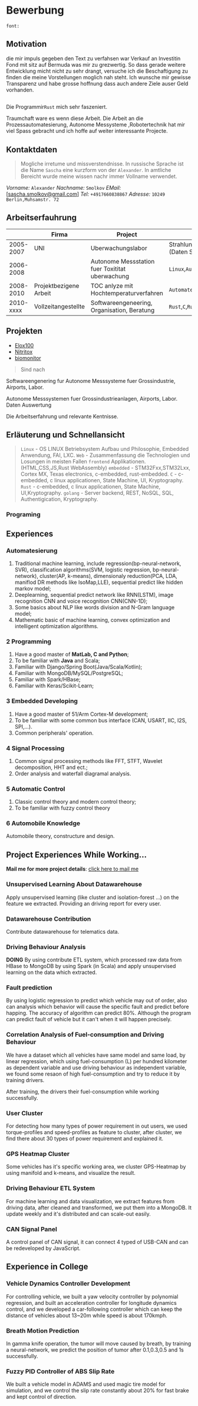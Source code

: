 # Bewerbung

`font:`

## Motivation 

die mir impuls gegeben den Text zu verfahsen war Verkauf an Investitin Fond mit sitz auf Bermuda was mir zu grezwertig.
So dass gerade weitere Entwicklung micht nicht zu sehr drangt, versuche ich die Beschaftigung zu finden die meine
Vorstellungen moglich nah steht. Ich wunsche mir gewisse Transparenz und habe grosse hoffnung dass auch andere Ziele auser Geld vorhanden.  

## 
Die Programmir`Rust` mich sehr faszeniert. 

Traumchaft ware es wenn diese Arbeit.
Die Arbeit an die Prozessautomatesierung, Autonome Messysteme ,Robotertechnik hat mir viel Spass gebracht und ich hoffe auf weiter interessante Projecte.



## Kontaktdaten
  
  > Mogliche irretume und missverstendnisse. In russische Sprache ist die Name `Sascha` eine kurzform von der `Alexander`. In amtliche Bereicht wurde meine wissen nachr immer Vollname verwendet.

*Vorname:* `Alexander`
*Nachname:* `Smolkov`
*EMail:* [sascha.smolkov@gmail.com]
*Tel:* `+4917660838867`
*Adresse:* `10249 Berlin,Muhsamstr. 72`

## Arbeitserfauhrung

| | Firma|Project|Tehnologien|
|-|-|-|-|
|2005-2007| UNI |Uberwachungslabor |Strahlungsuberwahung schwerpunkt Alphastrahlung (Daten Speicherung,Analyze,Darstellung) | `Linux`, `Physik`,`SQL`,`Paskal`,`C`|
|2006-2008| |Autonome Messstation fuer Toxititat uberwachung  |`Linux`,`Automatesierung`,`Paskal`,`C`|
|2008-2010|Projektbezigene Arbeit |TOC anlyze mit Hochtemperaturverfahren |`Automatesierung`,`C`,`Robotic`,`SQL`|
|2010-xxxx|Vollzeitangestellte|Softwareengeneering, Organisation, Beratung |`Rust`,`C`,`Rust`,`Robotic`,`Automatesierung`,`Embedded`,`Web`,`CI`,`CD`|

## Projekten

* [Elox100](elox100.md)
* [Nitritox](nitritox.md)
* [biomonitor](biomonitor.md)
 > Sind nach 

Softwareengenering fur Autonome Messsysteme fuer Grossindustrie, Airports, Labor. 

Autonome Messsystemen fuer Grossindustrieanlagen, Airports, Labor. 
Daten Auswertung  

Die Arbeitserfahrung und relevante Kentnisse.

## Erläuterung und Schnellansicht

 > `Linux` - OS LINUX Betriebsystem Aufbau und Philosophie, Embedded Anwendung, FAI, LXC.
 > `Web` - Zusammenfassung die Technologien und Losungen in meisten Fallen `frontend` Applikationen. (HTML,CSS,JS,Rust WebAssembly)
 > `embedded` - STM32Fxx,STM32Lxx, Cortex MX, Texas electronics, c-embedded, rust-embedded.
 > `C` - c-embedded, c linux applicationen, State Machine, UI, Kryptography.
 > `Rust` - c-embedded, c linux applicationen, State Machine, UI,Kryptography.
 > `golang` - Server backend, REST, NoSQL, SQL, Authentigication, Kryptography.


### Programing

## Experiences


### Automatesierung
1. Traditional machine learning, include regression(bp-neural-network, SVR), classification algorithms(SVM, logistic regression, bp-neural-network), cluster(AP, k-means), dimensionaly reduction(PCA, LDA, maniflod DR methods like IsoMap,LLE), sequential predict like hidden markov model;
2. Deeplearning, sequential predict network like RNN(LSTM), image recognition CNN and voice recognition CNN(CNN-1D);
3. Some basics about NLP like words division and N-Gram language model;
4. Mathematic basic of machine learning, convex optimization and intelligent optimization algorithms.

### 2 Programming
1. Have a good master of **MatLab, C and Python**;
2. To be familiar with **Java** and Scala;
3. Familiar with Django/Spring Boot(Java/Scala/Kotlin);
4. Familiar with MongoDB/MySQL/PostgreSQL;
5. Familiar with Spark/HBase;
6. Familiar with Keras/Scikit-Learn;

### 3 Embedded Developing
1. Have a good master of 51/Arm Cortex-M development;
2. To be familiar with some common bus interface (CAN, USART, IIC, I2S, SPI,...).
3. Common peripherals' operation.

### 4 Signal Processing
1. Common signal processing methods like FFT, STFT, Wavelet decomposition, HHT and ect.;
2. Order analysis and waterfall diagramal analysis.

### 5 Automatic Control
1. Classic control theory and modern control theory;
2. To be familiar with fuzzy control theory

### 6 Automobile Knowledge
Automobile theory, constructure and design.

## Project Experiences While Working...

**Mail me for more project details**: [click here to mail me](mailto://TsingJyujing@163.com "TsingJyujing@163.com")

### Unsupervised Learning About Datawarehouse
Apply unsupervised learning (like cluster and isolation-forest ...) on the feature we extracted.
Providing an driving report for every user.

### Datawarehouse Contribution
Contribute datawarehouse for telematics data.

### Driving Behaviour Analysis
**DOING** By using contribute ETL system, which processed raw data from HBase to MongoDB by using Spark (in Scala) and apply unsupervised learning on the data which extracted.

### Fault prediction
By using logistic regression to predict which vehicle may out of order, also can analysis which behavior will cause the specific fault and predict before happing. The accuracy of algorithm can predict 80%. Although the program can predict fault of vehicle but it can't when it will happen precisely.

### Correlation Analysis of Fuel-consumption and Driving Behaviour
We have a dataset which all vehicles have same model and same load, by linear regression, which using fuel-consumption (L) per hundred kilometer as dependent variable and use driving behaviour as independent variable, we found some resaon of high fuel-consumption and try to reduce it by training drivers.

After training, the drivers their fuel-consumption while working successfully.

### User Cluster
For detecting how many types of power requirement in out users, we used torque-profiles and speed-profiles as feature to cluster, after cluster, we find there about 30 types of power requirement and explained it.

### GPS Heatmap Cluster
Some vehicles has it's specific working area, we cluster GPS-Heatmap by using manifold and k-means, and visualize the result.

### Driving Behaviour ETL System
For machine learning and data visualization, we extract features from driving data, after cleaned and transformed, we put them into a MongoDB. It update weekly and it's distributed and can scale-out easily.

### CAN Signal Panel
A control panel of CAN signal, it can connect 4 typed of USB-CAN and can be redeveloped by JavaScript.

## Experience in College
### Vehicle Dynamics Controller Development
For controlling vehicle, we built a yaw velocity controller by polynomial regression, and built an acceleration controller for longitude dynamics control, and we developed a car-following controller which can keep the distance of vehicles about 13~20m while speed is about 170kmph.

### Breath Motion Prediction
In gamma knife operation, the tumor will move caused by breath, by training a neural-network, we predict the position of tumor after 0.1,0.3,0.5 and 1s successfully.

### Fuzzy PID Controller of ABS Slip Rate
We built a vehicle model in ADAMS and used magic tire model for simulation, and we control the slip rate constantly about 20% for fast brake and kept control of direction.
